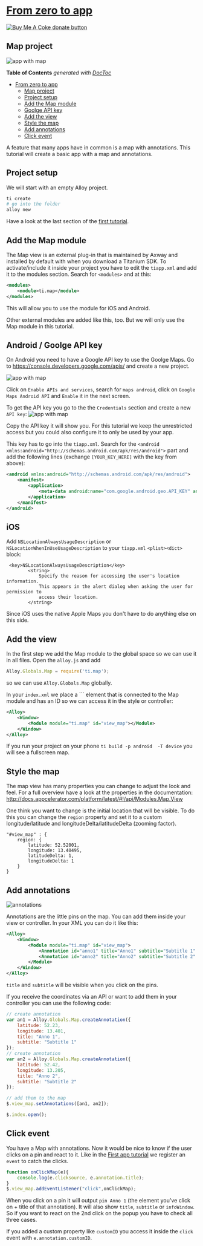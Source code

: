 # [From zero to app](https://github.com/m1ga/from_zero_to_app)

<span class="badge-buymeacoffee"><a href="https://www.buymeacoffee.com/miga" title="donate"><img src="https://img.shields.io/badge/buy%20me%20a%20coke-donate-orange.svg" alt="Buy Me A Coke donate button" /></a></span>

## Map project
![app with map](images/map_intro.png)

<!-- START doctoc generated TOC please keep comment here to allow auto update -->
<!-- DON'T EDIT THIS SECTION, INSTEAD RE-RUN doctoc TO UPDATE -->
**Table of Contents**  *generated with [DocToc](https://github.com/thlorenz/doctoc)*

- [From zero to app](#from-zero-to-app)
  - [Map project](#map-project)
  - [Project setup](#project-setup)
  - [Add the Map module](#add-the-map-module)
  - [Goolge API key](#goolge-api-key)
  - [Add the view](#add-the-view)
  - [Style the map](#style-the-map)
  - [Add annotations](#add-annotations)
  - [Click event](#click-event)

<!-- END doctoc generated TOC please keep comment here to allow auto update -->

A feature that many apps have in common is a map with annotations. This tutorial will create a basic app with a map and annotations.

## Project setup

We will start with an empty Alloy project.
```bash
ti create
# go into the folder
alloy new
```
Have a look at the last section of the [first tutorial](./first_app.md#create-a-new---clean-project).

## Add the Map module

The Map view is an external plug-in that is maintained by Axway and installed by default with when you download a Titanium SDK. To activate/include it inside your project you have to edit the `tiapp.xml` and add it to the modules section. Search for `<modules>` and at this:

```xml
<modules>
	<module>ti.map</module>
</modules>
```

This will allow you to use the module for iOS and Android.

Other external modules are added like this, too. But we will only use the Map module in this tutorial.

## Android / Goolge API key

On Android you need to have a Google API key to use the Goolge Maps. Go to https://console.developers.google.com/apis/ and create a new project.

![app with map](images/map_google1.png)

Click on `Enable APIs and services`, search for `maps android`, click on `Google Maps Android API` and `Enable` it in the next screen.

To get the API key you go to the the `Credentials` section and create a new `API key`:
![app with map](images/map_google2.png)

Copy the API key it will show you. For this tutorial we keep the unrestricted access but you could also configure it to only be used by your app.

This key has to go into the `tiapp.xml`. Search for the `<android xmlns:android="http://schemas.android.com/apk/res/android">` part and add the following lines (exchange `[YOUR_KEY_HERE]` with the key from above):

```xml
<android xmlns:android="http://schemas.android.com/apk/res/android">
	<manifest>
		<application>
			<meta-data android:name="com.google.android.geo.API_KEY" android:value="[YOUR_KEY_HERE]" />
		</application>
	</manifest>
</android>
```

## iOS

Add `NSLocationAlwaysUsageDescription` or `NSLocationWhenInUseUsageDescription` to your `tiapp.xml` `<plist><dict>` block:
```
 <key>NSLocationAlwaysUsageDescription</key>
        <string>
            Specify the reason for accessing the user's location information.
            This appears in the alert dialog when asking the user for permission to
            access their location.
        </string>
```
Since iOS uses the native Apple Maps you don't have to do anything else on this side.

## Add the view

In the first step we add the Map module to the global space so we can use it in all files. Open the `alloy.js` and add
```javascript
Alloy.Globals.Map = require('ti.map');
```
so we can use `Alloy.Globals.Map` globally.

In your `index.xml` we place a ``<Module>` element that is connected to the Map module and has an ID so we can access it in the style or controller:

```xml
<Alloy>
	<Window>
		<Module module="ti.map" id="view_map"></Module>
	</Window>
</Alloy>
```

If you run your project on your phone `ti build -p android  -T device` you will see a fullscreen map.

## Style the map
The map view has many properties you can change to adjust the look and feel. For a full overview have a look at the properties in the documentation: http://docs.appcelerator.com/platform/latest/#!/api/Modules.Map.View

One think you want to change is the initial location that will be visible. To do this you can change the `region` property and set it to a custom longitude/latitude and longitudeDelta/latitudeDelta (zooming factor).

```
"#view_map" : {
	region: {
		latitude: 52.52001,
		longitude: 13.40495,
		latitudeDelta: 1,
		longitudeDelta: 1
	}
}
```

## Add annotations

![annotations](images/map_anno.png)

Annotations are the little pins on the map. You can add them inside your view or controller. In your XML you can do it like this:

```xml
<Alloy>
	<Window>
		<Module module="ti.map" id="view_map">
			<Annotation id="anno1" title="Anno1" subtitle="Subtitle 1" latitude="52.23" longitude="13.401"/>
			<Annotation id="anno2" title="Anno2" subtitle="Subtitle 2" latitude="52.42" longitude="13.205"/>
		</Module>
	</Window>
</Alloy>
```
`title` and `subtitle` will be visible when you click on the pins.

If you receive the coordinates via an API or want to add them in your controller you can use the following code:

```javascript
// create annotation
var an1 = Alloy.Globals.Map.createAnnotation({
	latitude: 52.23,
	longitude: 13.401,
	title: "Anno 1",
	subtitle: "Subtitle 1"
});
// create annotation
var an2 = Alloy.Globals.Map.createAnnotation({
	latitude: 52.42,
	longitude: 13.205,
	title: "Anno 2",
	subtitle: "Subtitle 2"
});

// add them to the map
$.view_map.setAnnotations([an1, an2]);

$.index.open();

```

## Click event

You have a Map with annotations. Now it would be nice to know if the user clicks on a pin and react to it. Like in the [First app tutorial](./first_app.md) we register an `event` to catch the clicks.

```javascript
function onClickMap(e){
	console.log(e.clicksource, e.annotation.title);
}
$.view_map.addEventListener("click",onClickMap);
```
When you click on a pin it will output `pin Anno 1` (the element you've click on + title of that annotation). It will also show `title`, `subtitle` or `infoWindow`. So if you want to react on the 2nd click on the popup you have to check all three cases.

If you added a custom property like `customID` you access it inside the `click` event with `e.annotation.customID`.
